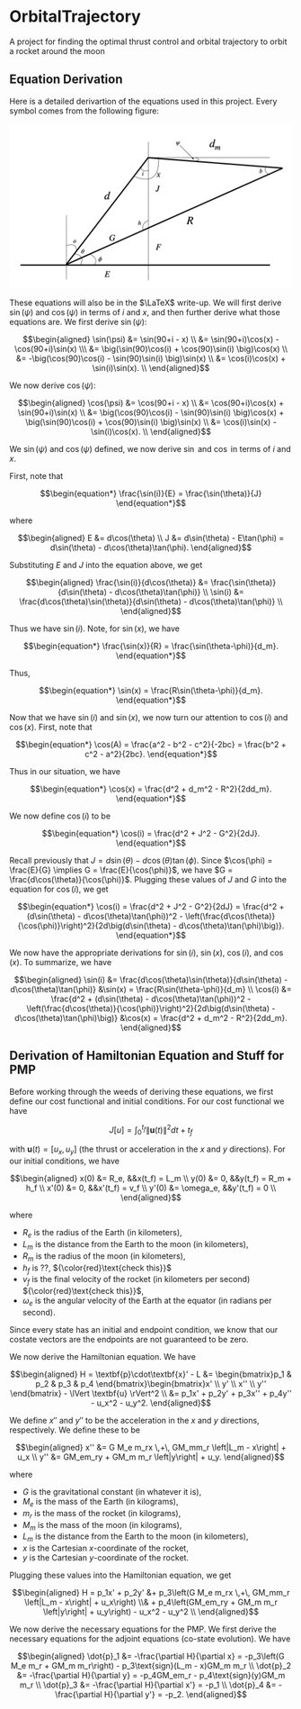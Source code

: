 # OrbitalTrajectory
A project for finding the optimal thrust control and orbital trajectory to orbit a rocket around the moon


## Equation Derivation

Here is a detailed derivartion of the equations used in this project. Every symbol comes from the following figure:


<img title="Figure 1" alt="Main figure for this project" src="figures/crazy_figure.png">


 These equations will also be in the $\LaTeX$ write-up. We will first derive $\sin(\psi)$ and $\cos(\psi)$ in terms of $i$ and $x$, and then further derive what those equations are. We first derive $\sin(\psi)$:

$$\begin{aligned}
    \sin(\psi) &= \sin(90+i - x) \\
           &= \sin(90+i)\cos(x) - \cos(90+i)\sin(x) \\\
           &= \big(\sin(90)\cos(i) + \cos(90)\sin(i) \big)\cos(x) \\
           &= -\big(\cos(90)\cos(i) - \sin(90)\sin(i) \big)\sin(x) \\
           &= \cos(i)\cos(x) + \sin(i)\sin(x). \\
\end{aligned}$$

We now derive $\cos(\psi)$:

$$\begin{aligned}
    \cos(\psi) &= \cos(90+i - x) \\
               &= \cos(90+i)\cos(x) + \sin(90+i)\sin(x) \\
               &= \big(\cos(90)\cos(i) - \sin(90)\sin(i) \big)\cos(x) + \big(\sin(90)\cos(i) + \cos(90)\sin(i) \big)\sin(x) \\
               &= \cos(i)\sin(x) - \sin(i)\cos(x). \\
\end{aligned}$$

We $\sin(\psi)$ and $\cos(\psi)$ defined, we now derive $\sin$ and $\cos$ in terms of $i$ and $x$.

First, note that 

$$\begin{equation*}
    \frac{\sin(i)}{E} = \frac{\sin(\theta)}{J}
\end{equation*}$$

where 

$$\begin{aligned}
    E &= d\cos(\theta) \\
    J &= d\sin(\theta) - E\tan(\phi) = d\sin(\theta) - d\cos(\theta)\tan(\phi).
\end{aligned}$$

Substituting $E$ and $J$ into the equation above, we get

$$\begin{aligned}
    \frac{\sin(i)}{d\cos(\theta)} &= \frac{\sin(\theta)}{d\sin(\theta) - d\cos(\theta)\tan(\phi)} \\
    \sin(i) &= \frac{d\cos(\theta)\sin(\theta)}{d\sin(\theta) - d\cos(\theta)\tan(\phi)} \\
\end{aligned}$$

Thus we have $\sin(i)$. Note, for $\sin(x)$, we have

$$\begin{equation*}
    \frac{\sin(x)}{R} = \frac{\sin(\theta-\phi)}{d_m}.
\end{equation*}$$

Thus,

$$\begin{equation*}
    \sin(x) = \frac{R\sin(\theta-\phi)}{d_m}.
\end{equation*}$$

Now that we have $\sin(i)$ and $\sin(x)$, we now turn our attention to $\cos(i)$ and $\cos(x)$. First, note that

$$\begin{equation*}
    \cos(A) = \frac{a^2 - b^2 - c^2}{-2bc} = \frac{b^2 + c^2 - a^2}{2bc}.
\end{equation*}$$

Thus in our situation, we have

$$\begin{equation*}
    \cos(x) = \frac{d^2 + d_m^2 - R^2}{2dd_m}.
\end{equation*}$$

We now define $\cos(i)$ to be

$$\begin{equation*}
    \cos(i) = \frac{d^2 + J^2 - G^2}{2dJ}.
\end{equation*}$$

Recall previously that $J = d\sin(\theta) - d\cos(\theta)\tan(\phi)$. Since $\cos(\phi) = \frac{E}{G} \implies G = \frac{E}{\cos(\phi)}$, we have $G = \frac{d\cos(\theta)}{\cos(\phi)}$. Plugging these values of $J$ and $G$ into the equation for $\cos(i)$, we get

$$\begin{equation*}
    \cos(i) = \frac{d^2 + J^2 - G^2}{2dJ} = \frac{d^2 + (d\sin(\theta) - d\cos(\theta)\tan(\phi))^2 - \left(\frac{d\cos(\theta)}{\cos(\phi)}\right)^2}{2d\big(d\sin(\theta) - d\cos(\theta)\tan(\phi)\big)}.
\end{equation*}$$

We now have the appropriate derivations for $\sin(i)$, $\sin(x)$, $\cos(i)$, and $\cos(x)$. To summarize, we have

$$\begin{aligned}
    \sin(i) &= \frac{d\cos(\theta)\sin(\theta)}{d\sin(\theta) - d\cos(\theta)\tan(\phi)}  &\sin(x) = \frac{R\sin(\theta-\phi)}{d_m} \\
    \cos(i) &= \frac{d^2 + (d\sin(\theta) - d\cos(\theta)\tan(\phi))^2 - \left(\frac{d\cos(\theta)}{\cos(\phi)}\right)^2}{2d\big(d\sin(\theta) - d\cos(\theta)\tan(\phi)\big)} &\cos(x) = \frac{d^2 + d_m^2 - R^2}{2dd_m}.
\end{aligned}$$

## Derivation of Hamiltonian Equation and Stuff for PMP

Before working through the weeds of deriving these equations, we first define our cost functional and initial conditions. For our cost functional we have

$$J[u] = \int_{0}^{t_f}\lVert \textbf{u}(t) \rVert^2 dt + t_f$$

with $\textbf{u}(t) = [u_x,\, u_y]$ (the thrust or acceleration in the $x$ and $y$ directions). For our initial conditions, we have

$$\begin{aligned}
    x(0) &= R_e, &&x(t_f) = L_m \\
    y(0) &= 0, &&y(t_f) = R_m + h_f \\
    x'(0) &= 0, &&x'(t_f) = v_f \\
    y'(0) &= \omega_e, &&y'(t_f) = 0 \\
\end{aligned}$$

where

* $R_e$ is the radius of the Earth (in kilometers),
* $L_m$ is the distance from the Earth to the moon (in kilometers),
* $R_m$ is the radius of the moon (in kilometers),
* $h_f$ is $??$, ${\color{red}\text{check this}}$
* $v_f$ is the final velocity of the rocket (in kilometers per second) ${\color{red}\text{check this}}$,
* $\omega_e$ is the angular velocity of the Earth at the equator (in radians per second).

Since every state has an initial and endpoint condition, we know that our costate vectors are the endpoints are not guaranteed to be zero.


 We now derive the Hamiltonian equation. We have

$$\begin{aligned}
    H = \textbf{p}\cdot\textbf{x}' - L &= \begin{bmatrix}p_1 & p_2 & p_3 & p_4 \end{bmatrix}\begin{bmatrix}x' \\ y' \\ x'' \\ y'' \end{bmatrix} - \lVert \textbf{u} \rVert^2 \\
    &= p_1x' + p_2y' + p_3x'' + p_4y'' - u_x^2 - u_y^2.
\end{aligned}$$

We define $x''$ and $y''$ to be the acceleration in the $x$ and $y$ directions, respectively. We define these to be

$$\begin{aligned}
    x'' &= G M_e m_rx \,+\, GM_mm_r \left|L_m - x\right| + u_x \\
    y'' &= GM_em_ry + GM_m m_r \left|y\right| + u_y.
\end{aligned}$$

where 

* $G$ is the gravitational constant (in whatever it is),
* $M_e$ is the mass of the Earth (in kilograms),
* $m_r$ is the mass of the rocket (in kilograms),
* $M_m$ is the mass of the moon (in kilograms),
* $L_m$ is the distance from the Earth to the moon (in kilometers),
* $x$ is the Cartesian $x$-coordinate of the rocket,
* $y$ is the Cartesian $y$-coordinate of the rocket.

Plugging these values into the Hamiltonian equation, we get

$$\begin{aligned}
    H = p_1x' + p_2y' &+ p_3\left(G M_e m_rx \,+\, GM_mm_r \left|L_m - x\right| + u_x\right) \\&
    + p_4\left(GM_em_ry + GM_m m_r \left|y\right| + u_y\right) - u_x^2 - u_y^2 \\
\end{aligned}$$

We now derive the necessary equations for the PMP. We first derive the necessary equations for the adjoint equations (co-state evolution). We have

$$\begin{aligned}
    \dot{p}_1 &= -\frac{\partial H}{\partial x} = -p_3\left(G M_e m_r + GM_m m_r\right) - p_3\text{sign}(L_m - x)GM_m m_r \\
    \dot{p}_2 &= -\frac{\partial H}{\partial y} = -p_4GM_em_r - p_4\text{sign}(y)GM_m m_r \\
    \dot{p}_3 &= -\frac{\partial H}{\partial x'} = -p_1 \\
    \dot{p}_4 &= -\frac{\partial H}{\partial y'} = -p_2.
\end{aligned}$$


